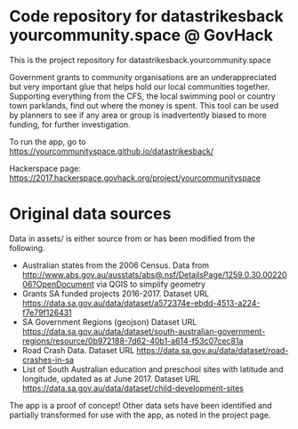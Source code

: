 # Code repository for datastrikesback yourcommunity.space @ GovHack

This is the project repository for datastrikesback.yourcommunity.space

Government grants to community organisations are an underappreciated but very important glue that helps hold our local communities together. Supporting everything from the CFS, the local swimming pool or country town parklands, find out where the money is spent. This tool can be used by planners to see if any area or group is inadvertently biased to more funding, for further investigation.

To run the app, go to https://yourcommunityspace.github.io/datastrikesback/

Hackerspace page: https://2017.hackerspace.govhack.org/project/yourcommunityspace

# Original data sources

Data in assets/ is either source from or has been modified from the following.

* Australian states from the 2006 Census. Data from http://www.abs.gov.au/ausstats/abs@.nsf/DetailsPage/1259.0.30.0022006?OpenDocument via QGIS to simplify geometry
* Grants SA funded projects 2016-2017. Dataset URL https://data.sa.gov.au/data/dataset/a572374e-ebdd-4513-a224-f7e79f126431
* SA Government Regions (geojson) Dataset URL https://data.sa.gov.au/data/dataset/south-australian-government-regions/resource/0b972188-7d62-40b1-a614-f53c07cec81a
* Road Crash Data. Dataset URL https://data.sa.gov.au/data/dataset/road-crashes-in-sa
* List of South Australian education and preschool sites with latitude and longitude, updated as at June 2017. Dataset URL https://data.sa.gov.au/data/dataset/child-development-sites

The app is a proof of concept! Other data sets have been identified and partially transformed for use with the app, as noted in the project page.
